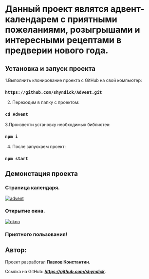 # Данный проект являтся адвент-календарем с приятными пожеланиями, розыгрышами и интересными рецептами в предверии нового года.

## Установка и запуск проекта

1.Выполнить клонирование проекта с GitHub на свой компьютер:

### `https://github.com/shyndick/Advent.git`

2. Переходим в папку с проектом:

### `cd Advent`

3.Произвести установку необходимых библиотек:

### `npm i`

4. После запускаем проект:

### `npm start`


## Демонстация проекта

### Cтраница календаря.

<a href="https://ibb.co/BVjhjPS"><img src="https://i.ibb.co/Lz6T6P2/advent.jpg" alt="advent" border="0" /></a>

### Открытие окна.

<a href="https://ibb.co/wdsH9JK"><img src="https://i.ibb.co/XW8Bhyz/okno.jpg" alt="okno" border="0" /></a>


### Приятного пользования!


## Автор:

Проект разработал __Павлов Константин__.

Ссылка на GitHub:  ___https://github.com/shyndick___.

